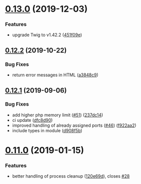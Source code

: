 # [0.13.0](https://github.com/basaltinc/twig-renderer/compare/v0.12.2...v0.13.0) (2019-12-03)


### Features

* upgrade Twig to v1.42.2 ([451f09e](https://github.com/basaltinc/twig-renderer/commit/451f09e667f676f1031c4e8e81e22b8baa27e8f8))

## [0.12.2](https://github.com/basaltinc/twig-renderer/compare/v0.12.1...v0.12.2) (2019-10-22)


### Bug Fixes

* return error messages in HTML ([a3848c9](https://github.com/basaltinc/twig-renderer/commit/a3848c9f3b3614c412b35cacd813045e5951d8fa))

## [0.12.1](https://github.com/basaltinc/twig-renderer/compare/v0.12.0...v0.12.1) (2019-09-06)


### Bug Fixes

* add higher php memory limit ([#51](https://github.com/basaltinc/twig-renderer/issues/51)) ([237dc14](https://github.com/basaltinc/twig-renderer/commit/237dc14))
* ci update ([dfc8d90](https://github.com/basaltinc/twig-renderer/commit/dfc8d90))
* improved handling of already assigned ports ([#46](https://github.com/basaltinc/twig-renderer/issues/46)) ([f922aa2](https://github.com/basaltinc/twig-renderer/commit/f922aa2))
* include types in module ([d908f5b](https://github.com/basaltinc/twig-renderer/commit/d908f5b))

# [0.11.0](https://github.com/basaltinc/twig-renderer/compare/v0.10.3...v0.11.0) (2019-01-15)


### Features

* better handling of process cleanup ([120e69d](https://github.com/basaltinc/twig-renderer/commit/120e69d)), closes [#28](https://github.com/basaltinc/twig-renderer/issues/28)
